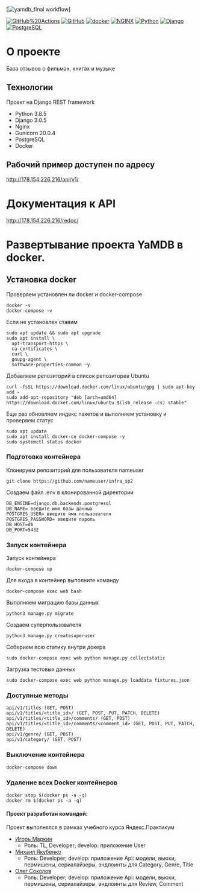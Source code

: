 
[![yamdb_final workflow](https://github.com/Olegnim/yamdb_final/workflows/main.yml/badge.svg)]

[![GitHub%20Actions](https://img.shields.io/badge/-GitHub%20Actions-464646??style=flat-square&logo=GitHub%20actions)](https://github.com/features/actions)
[![GitHub](https://img.shields.io/badge/-GitHub-464646??style=flat-square&logo=GitHub)](https://github.com/)
[![docker](https://img.shields.io/badge/-Docker-464646??style=flat-square&logo=docker)](https://www.docker.com/)
[![NGINX](https://img.shields.io/badge/-NGINX-464646??style=flat-square&logo=NGINX)](https://nginx.org/ru/)
[![Python](https://img.shields.io/badge/-Python-464646??style=flat-square&logo=Python)](https://www.python.org/)
[![Django](https://img.shields.io/badge/-Django-464646??style=flat-square&logo=Django)](https://www.djangoproject.com/)
[![PostgreSQL](https://img.shields.io/badge/-PostgreSQL-464646??style=flat-square&logo=PostgreSQL)](https://www.postgresql.org/)



# О проекте

База отзывов о фильмах, книгах и музыке

## Технологии

Проект на Django REST framework
- Python 3.8.5
- Django 3.0.5
- Nginx
- Gunicorn 20.0.4
- PostgreSQL
- Docker

## Рабочий пример доступен по адресу

http://178.154.226.216/api/v1/

# Документация к API

http://178.154.226.216/redoc/

# Развертывание проекта YaMDB в docker. 

## Установка docker

Проверяем установлен ли docker и docker-compose

```
docker -v
docker-compose -v
```

Если не установлен ставим

```
sudo apt update && sudo apt upgrade
sudo apt install \
  apt-transport-https \
  ca-certificates \
  curl \
  gnupg-agent \
  software-properties-common -y
```

Добавляем репозиторий в список репозиторев Ubuntu  

```
curl -fsSL https://download.docker.com/linux/ubuntu/gpg | sudo apt-key add -
sudo add-apt-repository "deb [arch=amd64] https://download.docker.com/linux/ubuntu $(lsb_release -cs) stable" 
```

Еще раз обновляем индекс пакетов и выполняем установку и проверяем статус

```
sudo apt update
sudo apt install docker-ce docker-compose -y
sudo systemctl status docker
```

### Подготовка контейнера

Клонируем репозиторий для пользователя nameuser

```
git clone https://github.com/nameuser/infra_sp2
```

Создаем файл .env в клонированной директории

```
DB_ENGINE=django.db.backends.postgresql 
DB_NAME= введите имя базы данных
POSTGRES_USER= введите имя пользователя
POSTGRES_PASSWORD= введите пароль
DB_HOST=db 
DB_PORT=5432 
```

### Запуск контейнера

Запуск контейнера

```
docker-compose up
```

Для входа в контейнер выполните команду

```
docker-compose exec web bash
```

Выполняем миграцию базы данных

```
python3 manage.py migrate
```

Создаем суперпользователя

```
python3 manage.py createsuperuser
```

Соберием всю статику внутри докера 

```
sudo docker-compose exec web python manage.py collectstatic
```

Загрузка тестовых данных 

```
sudo docker-compose exec web python manage.py loaddata fixtures.json
```

### Доступные методы

```
api/v1/titles (GET, POST)
api/v1/titles/<title_id>/ (GET, POST, PUT, PATCH, DELETE)
api/v1/titles/<title_id>/comments/ (GET, POST)
api/v1/titles/<title_id>/comments/<comment_id> (GET, POST, PUT, PATCH, DELETE)
api/v1/genre/ (GET, POST)
api/v1/category/ (GET, POST)
```

### Выключение контейнера

```bash
docker-compose down

```

### Удаление всех Docker контейнеров

```
docker stop $(docker ps -a -q)
docker rm $(docker ps -a -q)
```


#### Проект разработан командой:

Проект выполнялся в рамках учебного курса Яндекс.Практикум

* [Игорь Маркин](https://github.com/igor-markin/)
  - Роль: TL, Developer; develop: приложение User
* [Михаил Якубенко](https://github.com/vbifaa)
  - Роль: Developer; develop: приложение Api: модели, вьюхи, пермишены, сериалайзеры, эндпоинты для Category, Genre, Title
* [Олег Соколов](https://github.com/olegnim)
  - Роль: Developer; develop: приложение Api: модели, вьюхи, пермишены, сериалайзеры, эндпоинты для Review, Comment
